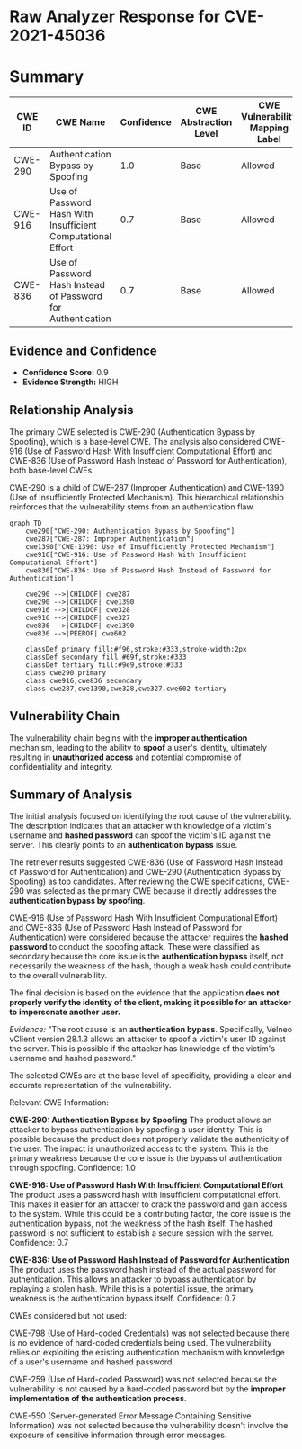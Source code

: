 # Raw Analyzer Response for CVE-2021-45036

# Summary
| CWE ID | CWE Name | Confidence | CWE Abstraction Level | CWE Vulnerability Mapping Label | CWE-Vulnerability Mapping Notes |
|---|---|---|---|---|---|
| CWE-290 | Authentication Bypass by Spoofing | 1.0 | Base | Allowed | Primary CWE |
| CWE-916 | Use of Password Hash With Insufficient Computational Effort | 0.7 | Base | Allowed | Secondary Candidate |
| CWE-836 | Use of Password Hash Instead of Password for Authentication | 0.7 | Base | Allowed | Secondary Candidate |

## Evidence and Confidence

*   **Confidence Score:** 0.9
*   **Evidence Strength:** HIGH

## Relationship Analysis
The primary CWE selected is CWE-290 (Authentication Bypass by Spoofing), which is a base-level CWE. The analysis also considered CWE-916 (Use of Password Hash With Insufficient Computational Effort) and CWE-836 (Use of Password Hash Instead of Password for Authentication), both base-level CWEs.

CWE-290 is a child of CWE-287 (Improper Authentication) and CWE-1390 (Use of Insufficiently Protected Mechanism). This hierarchical relationship reinforces that the vulnerability stems from an authentication flaw.

```mermaid
graph TD
    cwe290["CWE-290: Authentication Bypass by Spoofing"]
    cwe287["CWE-287: Improper Authentication"]
    cwe1390["CWE-1390: Use of Insufficiently Protected Mechanism"]
    cwe916["CWE-916: Use of Password Hash With Insufficient Computational Effort"]
    cwe836["CWE-836: Use of Password Hash Instead of Password for Authentication"]

    cwe290 -->|CHILDOF| cwe287
    cwe290 -->|CHILDOF| cwe1390
    cwe916 -->|CHILDOF| cwe328
    cwe916 -->|CHILDOF| cwe327
    cwe836 -->|CHILDOF| cwe1390
    cwe836 -->|PEEROF| cwe602

    classDef primary fill:#f96,stroke:#333,stroke-width:2px
    classDef secondary fill:#69f,stroke:#333
    classDef tertiary fill:#9e9,stroke:#333
    class cwe290 primary
    class cwe916,cwe836 secondary
    class cwe287,cwe1390,cwe328,cwe327,cwe602 tertiary
```

## Vulnerability Chain
The vulnerability chain begins with the **improper authentication** mechanism, leading to the ability to **spoof** a user's identity, ultimately resulting in **unauthorized access** and potential compromise of confidentiality and integrity.

## Summary of Analysis
The initial analysis focused on identifying the root cause of the vulnerability. The description indicates that an attacker with knowledge of a victim's username and **hashed password** can spoof the victim's ID against the server. This clearly points to an **authentication bypass** issue.

The retriever results suggested CWE-836 (Use of Password Hash Instead of Password for Authentication) and CWE-290 (Authentication Bypass by Spoofing) as top candidates. After reviewing the CWE specifications, CWE-290 was selected as the primary CWE because it directly addresses the **authentication bypass by spoofing**.

CWE-916 (Use of Password Hash With Insufficient Computational Effort) and CWE-836 (Use of Password Hash Instead of Password for Authentication) were considered because the attacker requires the **hashed password** to conduct the spoofing attack. These were classified as secondary because the core issue is the **authentication bypass** itself, not necessarily the weakness of the hash, though a weak hash could contribute to the overall vulnerability.

The final decision is based on the evidence that the application **does not properly verify the identity of the client, making it possible for an attacker to impersonate another user.**

*Evidence:* "The root cause is an **authentication bypass**. Specifically, Velneo vClient version 28.1.3 allows an attacker to spoof a victim's user ID against the server. This is possible if the attacker has knowledge of the victim's username and hashed password."

The selected CWEs are at the base level of specificity, providing a clear and accurate representation of the vulnerability.

Relevant CWE Information:

**CWE-290: Authentication Bypass by Spoofing**
The product allows an attacker to bypass authentication by spoofing a user identity. This is possible because the product does not properly validate the authenticity of the user. The impact is unauthorized access to the system. This is the primary weakness because the core issue is the bypass of authentication through spoofing. Confidence: 1.0

**CWE-916: Use of Password Hash With Insufficient Computational Effort**
The product uses a password hash with insufficient computational effort. This makes it easier for an attacker to crack the password and gain access to the system. While this could be a contributing factor, the core issue is the authentication bypass, not the weakness of the hash itself. The hashed password is not sufficient to establish a secure session with the server. Confidence: 0.7

**CWE-836: Use of Password Hash Instead of Password for Authentication**
The product uses the password hash instead of the actual password for authentication. This allows an attacker to bypass authentication by replaying a stolen hash. While this is a potential issue, the primary weakness is the authentication bypass itself. Confidence: 0.7

CWEs considered but not used:

CWE-798 (Use of Hard-coded Credentials) was not selected because there is no evidence of hard-coded credentials being used. The vulnerability relies on exploiting the existing authentication mechanism with knowledge of a user's username and hashed password.

CWE-259 (Use of Hard-coded Password) was not selected because the vulnerability is not caused by a hard-coded password but by the **improper implementation of the authentication process**.

CWE-550 (Server-generated Error Message Containing Sensitive Information) was not selected because the vulnerability doesn't involve the exposure of sensitive information through error messages.